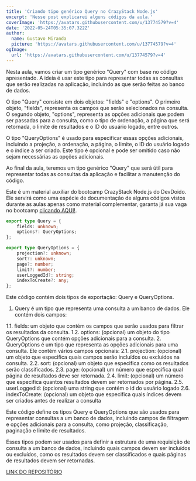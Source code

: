 ```yaml
---
title: 'Criando tipo genérico Query no CrazyStack Node.js'
excerpt: 'Nesse post explicarei alguns códigos da aula.'
coverImage: 'https://avatars.githubusercontent.com/u/13774579?v=4'
date: '2022-05-24T05:35:07.322Z'
author:
  name: Gustavo Miranda
  picture: 'https://avatars.githubusercontent.com/u/13774579?v=4'
ogImage:
  url: 'https://avatars.githubusercontent.com/u/13774579?v=4'
---
```

Nesta aula, vamos criar um tipo genérico "Query" com base no código apresentado. A ideia é usar este tipo para representar todas as consultas que serão realizadas na aplicação, incluindo as que serão feitas ao banco de dados.

O tipo "Query" consiste em dois objetos: "fields" e "options". O primeiro objeto, "fields", representa os campos que serão selecionados na consulta. O segundo objeto, "options", representa as opções adicionais que podem ser passadas para a consulta, como o tipo de ordenação, a página que será retornada, o limite de resultados e o ID do usuário logado, entre outros.

O tipo "QueryOptions" é usado para especificar essas opções adicionais, incluindo a projeção, a ordenação, a página, o limite, o ID do usuário logado e o índice a ser criado. Este tipo é opcional e pode ser omitido caso não sejam necessárias as opções adicionais.

Ao final da aula, teremos um tipo genérico "Query" que será útil para representar todas as consultas da aplicação e facilitar a manutenção do código.

Este é um material auxiliar do bootcamp CrazyStack Node.js do DevDoido. Ele servirá como uma espécie de documentação de alguns códigos vistos durante as aulas apenas como material complementar, garanta já sua vaga no bootcamp [clicando AQUI!](https://crazystack.com.br).

```typescript
export type Query = {
    fields: unknown;
    options?: QueryOptions;
};

export type QueryOptions = {
    projection?: unknown;
    sort?: unknown;
    page?: number;
    limit?: number;
    userLoggedId?: string;
    indexToCreate?: any;
};
```
Este código contém dois tipos de exportação: Query e QueryOptions.

1. Query é um tipo que representa uma consulta a um banco de dados. Ele contém dois campos:

1.1. fields: um objeto que contém os campos que serão usados para filtrar os resultados da consulta.
1.2. options: (opcional) um objeto do tipo QueryOptions que contém opções adicionais para a consulta.
2. QueryOptions é um tipo que representa as opções adicionais para uma consulta. Ele contém vários campos opcionais:
2.1. projection: (opcional) um objeto que especifica quais campos serão incluídos ou excluídos na consulta.
2.2. sort: (opcional) um objeto que especifica como os resultados serão classificados.
2.3. page: (opcional) um número que especifica qual página de resultados deve ser retornada.
2.4. limit: (opcional) um número que especifica quantos resultados devem ser retornados por página.
2.5. userLoggedId: (opcional) uma string que contém o id do usuário logado
2.6. indexToCreate: (opcional) um objeto que especifica quais índices devem ser criados antes de realizar a consulta

Este código define os tipos Query e QueryOptions que são usados para representar consultas a um banco de dados, incluindo campos de filtragem e opções adicionais para a consulta, como projeção, classificação, paginação e limite de resultados.

Esses tipos podem ser usados para definir a estrutura de uma requisição de consulta a um banco de dados, incluindo quais campos devem ser incluídos ou excluídos, como os resultados devem ser classificados e quais páginas de resultados devem ser retornadas.

[LINK DO REPOSITÓRIO](https://github.com/gumiranda/CrazyStackNodeJs)